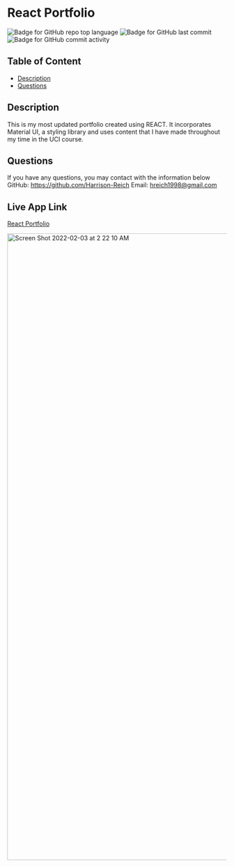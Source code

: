 # React Portfolio

  ![Badge for GitHub repo top language](https://img.shields.io/github/languages/top/Harrison-Reich/newportfolio?style=flat&logo=appveyor) ![Badge for GitHub last commit](https://img.shields.io/github/last-commit/Harrison-Reich/newportfolio?style=flat&logo=appveyor) ![Badge for GitHub commit activity](https://img.shields.io/github/commit-activity/w/Harrison-Reich/newportfolio?color=purple)


  ## Table of Content


  - [Description](#description)
  - [Questions](#questions)


  ## Description
  This is my most updated portfolio created using REACT. It incorporates Material UI, a styling library and uses content that I have made throughout my time in the UCI course.


  ## Questions
  If you have any questions, you may contact with the information below
  GitHub: https://github.com/Harrison-Reich
  Email: hreich1998@gmail.com

## Live App Link
  <a href="https://harrison-reich.github.io/newportfolio/">React Portfolio</a>

  <img width="1440" alt="Screen Shot 2022-02-03 at 2 22 10 AM" src="https://user-images.githubusercontent.com/93016157/152324257-6227b055-15a2-4e3c-ad66-fc195d096193.png">